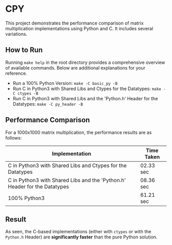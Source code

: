 # CPY

This project demonstrates the performance comparison of matrix multiplication implementations using Python and C. It includes several variations.

## How to Run

Running `make help` in the root directory provides a comprehensive overview of available commands. Below are additional explanations for your reference.

- Run a 100% Python Version: `make -C basic_py -B`
- Run C in Python3 with Shared Libs and Ctypes for the Datatypes: `make -C ctypes -B`
- Run C in Python3 with Shared Libs and the 'Python.h' Header for the Datatypes: `make -C py_header -B`

## Performance Comparison

For a 1000x1000 matrix multiplication, the performance results are as follows:

| Implementation                                                            | Time Taken       |
|---------------------------------------------------------------------------|------------------|
| C in Python3 with Shared Libs and Ctypes for the Datatypes                | 02.33 sec        |
| C in Python3 with Shared Libs and the 'Python.h' Header for the Datatypes | 08.36 sec        |
| 100% Python3                                                              | 61.21 sec        |

## Result

As seen, the C-based implementations (either with `ctypes` or with the `Python.h` Header) are **significantly faster** than the pure Python solution.
